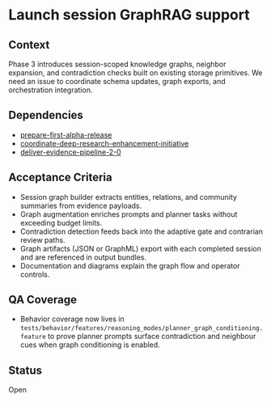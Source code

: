 # Launch session GraphRAG support

## Context
Phase 3 introduces session-scoped knowledge graphs, neighbor expansion, and
contradiction checks built on existing storage primitives. We need an issue to
coordinate schema updates, graph exports, and orchestration integration.

## Dependencies
- [prepare-first-alpha-release](prepare-first-alpha-release.md)
- [coordinate-deep-research-enhancement-initiative](coordinate-deep-research-enhancement-initiative.md)
- [deliver-evidence-pipeline-2-0](deliver-evidence-pipeline-2-0.md)

## Acceptance Criteria
- Session graph builder extracts entities, relations, and community summaries
  from evidence payloads.
- Graph augmentation enriches prompts and planner tasks without exceeding
  budget limits.
- Contradiction detection feeds back into the adaptive gate and contrarian
  review paths.
- Graph artifacts (JSON or GraphML) export with each completed session and are
  referenced in output bundles.
- Documentation and diagrams explain the graph flow and operator controls.

## QA Coverage

- Behavior coverage now lives in
  `tests/behavior/features/reasoning_modes/planner_graph_conditioning.feature`
  to prove planner prompts surface contradiction and neighbour cues when graph
  conditioning is enabled.

## Status
Open
